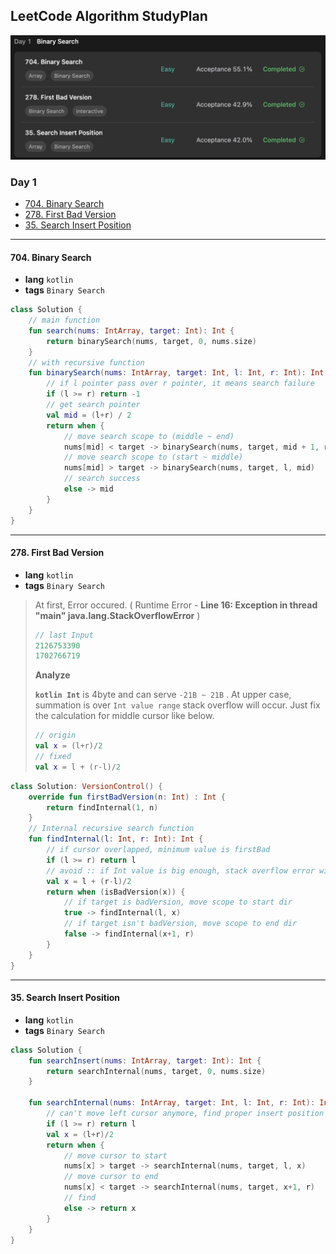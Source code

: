 ## LeetCode Algorithm StudyPlan

<img src="../../assets/leetcode_study_day1.png" alt="leetcode_study_day1" style="zoom:50%;" />

### Day 1

- [704. Binary Search](https://leetcode.com/problems/binary-search/?envType=study-plan&id=algorithm-i)
- [278. First Bad Version](https://leetcode.com/problems/first-bad-version/?envType=study-plan&id=algorithm-i)
- [35. Search Insert Position](https://leetcode.com/problems/search-insert-position/?envType=study-plan&id=algorithm-i)

---

#### 704. Binary Search

- **lang**  `kotlin` 
- **tags**  `Binary Search`

```kotlin
class Solution {
  	// main function
    fun search(nums: IntArray, target: Int): Int {
        return binarySearch(nums, target, 0, nums.size)
    }
    // with recursive function
    fun binarySearch(nums: IntArray, target: Int, l: Int, r: Int): Int {
      	// if l pointer pass over r pointer, it means search failure
        if (l >= r) return -1
      	// get search pointer
        val mid = (l+r) / 2
        return when {
          	// move search scope to (middle ~ end) 
            nums[mid] < target -> binarySearch(nums, target, mid + 1, r)
          	// move search scope to (start ~ middle)
            nums[mid] > target -> binarySearch(nums, target, l, mid)
          	// search success
            else -> mid
        }
    }
}
```

---

#### 278. First Bad Version

- **lang** `kotlin`
- **tags** `Binary Search`

> At first, Error occured. ( Runtime Error - **Line 16: Exception in thread "main" java.lang.StackOverflowError** ) 
>
> ```kotlin
> // last Input
> 2126753390
> 1702766719
> ```
>
> **Analyze**
>
> **`kotlin Int`** is 4byte and can serve `-21B ~ 21B` . At upper case, summation is over `Int value range` stack overflow will occur. Just fix the calculation for middle cursor like below.
>
> ```kotlin
> // origin
> val x = (l+r)/2
> // fixed
> val x = l + (r-l)/2
> ```

```kotlin
class Solution: VersionControl() {
    override fun firstBadVersion(n: Int) : Int {
        return findInternal(1, n)
	}
    // Internal recursive search function
    fun findInternal(l: Int, r: Int): Int {
        // if cursor overlapped, minimum value is firstBad
        if (l >= r) return l
        // avoid :: if Int value is big enough, stack overflow error will occur
        val x = l + (r-l)/2
        return when (isBadVersion(x)) {
            // if target is badVersion, move scope to start dir
            true -> findInternal(l, x)
            // if target isn't badVersion, move scope to end dir
            false -> findInternal(x+1, r)
        }
    }
}
```

---

#### 35. Search Insert Position

- **lang** `kotlin`
- **tags** `Binary Search`

```kotlin
class Solution {
    fun searchInsert(nums: IntArray, target: Int): Int {
        return searchInternal(nums, target, 0, nums.size)
    }
    
    fun searchInternal(nums: IntArray, target: Int, l: Int, r: Int): Int {
        // can't move left cursor anymore, find proper insert position
        if (l >= r) return l
        val x = (l+r)/2
        return when {
            // move cursor to start
            nums[x] > target -> searchInternal(nums, target, l, x)
            // move cursor to end
            nums[x] < target -> searchInternal(nums, target, x+1, r)
            // find
            else -> return x
        }
    }
}
```